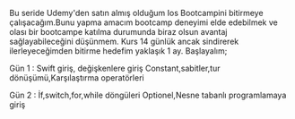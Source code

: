 Bu seride Udemy'den satın almış olduğum Ios Bootcampini bitirmeye çalışacağım.Bunu yapma amacım bootcamp deneyimi elde edebilmek ve olası bir bootcampe katılma durumunda biraz
olsun avantaj sağlayabileceğini düşünmem. Kurs 14 günlük ancak sindirerek ilerleyeceğimden bitirme hedefim yaklaşık 1 ay. Başlayalım;

Gün 1 : Swift giriş, değişkenlere giriş
        Constant,sabitler,tur dönüşümü,Karşılaştırma operatörleri

Gün 2 : İf,switch,for,while döngüleri
        Optionel,Nesne tabanlı programlamaya giriş
